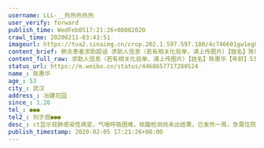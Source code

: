```yaml
---
username: LLL-__热热热热热
user_verify: forward
publish_time: WedFeb0517:21:26+08002020
crawl_time: 20200211-03:43:51
imageurl: https://tva2.sinaimg.cn/crop.202.1.597.597.180/4c746601gw1eg8750ddwwj20m80go0uv.jpg?KID=imgbed,tva&Expires=1581374151&ssig=fxT1YxRIvb,http://n.sinaimg.cn/photo/5213b46e/20181127/timeline_card_small_super_default.png,https://wx2.sinaimg.cn/orj360/4c746601ly1gblncnin6aj20tz1hcdiq.jpg
content_brief: 肺炎患者求助超话 求助人信息（若有相关化验单，请上传图片）【姓名】陈惠华【年龄】53【所在城市】武汉【所在小区、社区】冶建花园【患病时间】1.26【联系方式】●●●【其他紧急联系人】刘子煜 ●●●【病情描述】ct显示双肺感染性病变，气喘呼吸困难，核酸检测尚未出结果，已 ...全文
content_full_raw: 求助人信息（若有相关化验单，请上传图片）【姓名】陈惠华【年龄】53【所在城市】武汉【所在小区、社区】冶建花园【患病时间】1.26【联系方式】●●●【其他紧急联系人】刘子煜●●●【病情描述】ct显示双肺感染性病变，气喘呼吸困难，核酸检测尚未出结果，已发热一周，急需住院治疗。
status_url: https://m.weibo.cn/status/4468657717280524
name_: 陈惠华
age_: 53
city_: 武汉
address_: 冶建花园
since_: 1.26
tel_: ●●●
tel2_: 刘子煜●●●
desc_: ct显示双肺感染性病变，气喘呼吸困难，核酸检测尚未出结果，已发热一周，急需住院治疗。
publish_timestamp: 2020-02-05 17:21:26+08:00
---
```

